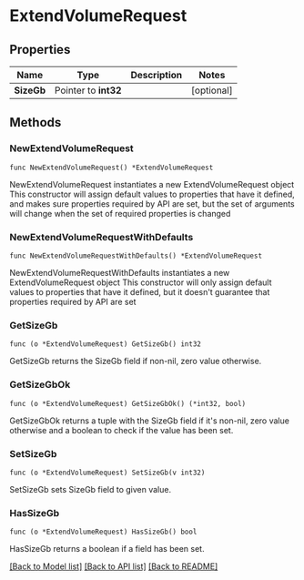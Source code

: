 # ExtendVolumeRequest

## Properties

Name | Type | Description | Notes
------------ | ------------- | ------------- | -------------
**SizeGb** | Pointer to **int32** |  | [optional] 

## Methods

### NewExtendVolumeRequest

`func NewExtendVolumeRequest() *ExtendVolumeRequest`

NewExtendVolumeRequest instantiates a new ExtendVolumeRequest object
This constructor will assign default values to properties that have it defined,
and makes sure properties required by API are set, but the set of arguments
will change when the set of required properties is changed

### NewExtendVolumeRequestWithDefaults

`func NewExtendVolumeRequestWithDefaults() *ExtendVolumeRequest`

NewExtendVolumeRequestWithDefaults instantiates a new ExtendVolumeRequest object
This constructor will only assign default values to properties that have it defined,
but it doesn't guarantee that properties required by API are set

### GetSizeGb

`func (o *ExtendVolumeRequest) GetSizeGb() int32`

GetSizeGb returns the SizeGb field if non-nil, zero value otherwise.

### GetSizeGbOk

`func (o *ExtendVolumeRequest) GetSizeGbOk() (*int32, bool)`

GetSizeGbOk returns a tuple with the SizeGb field if it's non-nil, zero value otherwise
and a boolean to check if the value has been set.

### SetSizeGb

`func (o *ExtendVolumeRequest) SetSizeGb(v int32)`

SetSizeGb sets SizeGb field to given value.

### HasSizeGb

`func (o *ExtendVolumeRequest) HasSizeGb() bool`

HasSizeGb returns a boolean if a field has been set.


[[Back to Model list]](../README.md#documentation-for-models) [[Back to API list]](../README.md#documentation-for-api-endpoints) [[Back to README]](../README.md)


